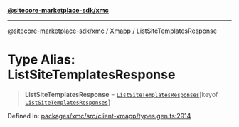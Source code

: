 [**@sitecore-marketplace-sdk/xmc**](../../../../README.md)

***

[@sitecore-marketplace-sdk/xmc](../../../../README.md) / [Xmapp](../README.md) / ListSiteTemplatesResponse

# Type Alias: ListSiteTemplatesResponse

> **ListSiteTemplatesResponse** = [`ListSiteTemplatesResponses`](ListSiteTemplatesResponses.md)\[keyof [`ListSiteTemplatesResponses`](ListSiteTemplatesResponses.md)\]

Defined in: [packages/xmc/src/client-xmapp/types.gen.ts:2914](https://github.com/Sitecore/marketplace-sdk/blob/047115917e8843232ba2a4ba284b67585698b1c5/packages/xmc/src/client-xmapp/types.gen.ts#L2914)
